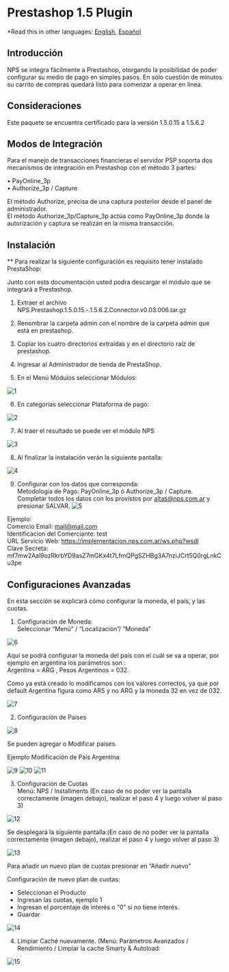 # Prestashop 1.5 Plugin

*Read this in other languages: [English](README.md), [Español](README.es.md)

## Introducción

  NPS se integra fácilmente a Prestashop, otorgando la posibilidad de poder configurar su medio de pago en simples pasos. En sólo cuestión de minutos su carrito de compras quedará listo para comenzar a operar en línea.

## Consideraciones

Este paquete se encuentra certificado para la versión 1.5.0.15 a 1.5.6.2

## Modos de Integración

Para el manejo de transacciones financieras el servidor PSP soporta dos mecanismos de integración en Prestashop con el método 3 partes:

•	PayOnline_3p  
•	Authorize_3p / Capture 

El método Authorize, precisa de una captura posterior desde el panel de administrador.  
El método Authorize_3p/Capture_3p actúa como PayOnline_3p donde la autorización y captura se realizan en la misma transacción.


## Instalación

** Para realizar la siguiente configuración es requisito tener instalado PrestaShop: 

Junto con esta documentación usted podra descargar el módulo que se integrará a Prestashop.

1. Extraer el archivo NPS.Prestashop.1.5.0.15.-.1.5.6.2.Connector.v0.03.006.tar.gz

2. Renombrar la carpeta admin con el nombre de la carpeta admin que está en prestashop.

3. Copiar los cuatro directorios extraídas y en el directorio raíz de prestashop. 

4. Ingresar al Administrador de tienda de PrestaShop.

5. En el Menú Módulos seleccionar Módulos:

  ![1](https://cloud.githubusercontent.com/assets/24914148/25497145/fb4e84b4-2b59-11e7-855f-aa7f03ac9818.png)

6. En categorías seleccionar Plataforma de pago:

  ![2](https://cloud.githubusercontent.com/assets/24914148/25497146/fb5a29cc-2b59-11e7-8293-a3e4babac965.png)

7. Al traer el resultado se puede ver el módulo NPS

 ![3](https://cloud.githubusercontent.com/assets/24914148/25497147/fb7b3964-2b59-11e7-8f65-052c30cca726.png)

8. Al finalizar la instalación verán la siguiente pantalla:

![4](https://cloud.githubusercontent.com/assets/24914148/25497148/fb80d98c-2b59-11e7-89aa-fea05c2df69c.png)

9.	Configurar con los datos que corresponda:    
  Metodología de Pago: PayOnline_3p ó Authorize_3p / Capture.   
  Completar todos los datos con los provistos por altas@nps.com.ar y presionar SALVAR.
  ![5](https://cloud.githubusercontent.com/assets/24914148/25497149/fb8f0f5c-2b59-11e7-8358-ad93fdbe80d7.png)

  Ejemplo:    
  Comercio Email: mail@mail.com   
  Identificacion del Comerciante: test    
  URL Servicio Web: https://implementacion.nps.com.ar/ws.php?wsdl   
  Clave Secreta: mf7mw2Aal9ozRkrbYD9asZ7mGKx4t7LfmQPgSZHBg3A7nziJCrt5Q0rgLnkCu3pe

## Configuraciones Avanzadas

En esta sección se explicará cómo configurar la moneda, el país, y las cuotas.

1. Configuración de Moneda:   
  Seleccionar “Menú” / “Localización”/ “Moneda”

  ![6](https://cloud.githubusercontent.com/assets/24914148/25497136/fb0eb6ae-2b59-11e7-87ce-b946f0fe7279.png)

  Aquí se podrá configurar la moneda del país con el cuál se va a operar, por ejemplo en argentina los parámetros son :   
  Argentina = ARG   ,  Pesos Argentinos = 032.

  Como ya está creado lo modificamos con los valores correctos, ya que por default Argentina figura como ARS y no ARG y la moneda 32 en vez de 032.

  ![7](https://cloud.githubusercontent.com/assets/24914148/25497135/fb0eb780-2b59-11e7-9b25-7901d5f31dec.png)

2. Configuración de Países

  ![8](https://cloud.githubusercontent.com/assets/24914148/25497137/fb102322-2b59-11e7-98c6-e127ac203503.png)

  Se pueden agregar o Modificar países.

  Ejemplo Modificación de País Argentina:

  ![9](https://cloud.githubusercontent.com/assets/24914148/25497138/fb12bfec-2b59-11e7-871e-bc76425b81d4.png)
  ![10](https://cloud.githubusercontent.com/assets/24914148/25497139/fb16eeb4-2b59-11e7-98ef-f1ee0fcbeeab.png)
  ![11](https://cloud.githubusercontent.com/assets/24914148/25497140/fb1ec968-2b59-11e7-964c-d21fbfd647b4.png)

3. Configuración de Cuotas    
  Menú: NPS / Installments (En caso de no poder ver la pantalla correctamente (imagen debajo), realizar el paso 4 y luego volver al paso 3)

  ![12](https://cloud.githubusercontent.com/assets/24914148/25497142/fb45bb4a-2b59-11e7-9b7f-304d30e87513.png)

  Se desplegará la siguiente pantalla:(En caso de no poder ver la pantalla correctamente (imagen debajo), realizar el paso 4 y luego volver al paso 3)

  ![13](https://cloud.githubusercontent.com/assets/24914148/25497141/fb455b28-2b59-11e7-9dba-199dc92c1b69.png)

  Para añadir un nuevo plan de cuotas presionar en “Añadir nuevo”   

  Configuración de nuevo plan de cuotas:
  +	Seleccionan el Producto
  + Ingresan las cuotas, ejemplo 1
  + Ingresan el porcentaje de interés o “0” si no tiene interés.
  + Guardar

  ![14](https://cloud.githubusercontent.com/assets/24914148/25497143/fb484e32-2b59-11e7-9bf2-8b6b0ec3a14e.png)

4.	Limpiar Caché nuevamente. (Menú: Parámetros Avanzados / Rendimiento / Limpiar la cache Smarty & Autoload:

  ![15](https://cloud.githubusercontent.com/assets/24914148/25497144/fb4aa83a-2b59-11e7-9e76-ad61298853c9.png)
